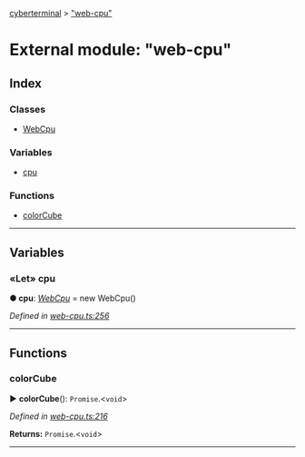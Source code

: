 [cyberterminal](../README.md) > ["web-cpu"](../modules/_web_cpu_.md)



# External module: "web-cpu"

## Index

### Classes

* [WebCpu](../classes/_web_cpu_.webcpu.md)


### Variables

* [cpu](_web_cpu_.md#cpu)


### Functions

* [colorCube](_web_cpu_.md#colorcube)



---
## Variables
<a id="cpu"></a>

### «Let» cpu

**●  cpu**:  *[WebCpu](../classes/_web_cpu_.webcpu.md)*  =  new WebCpu()

*Defined in [web-cpu.ts:256](https://github.com/FantasyInternet/cyberterminal/blob/HEAD/src/script/web-cpu.ts#L256)*





___


## Functions
<a id="colorcube"></a>

###  colorCube

► **colorCube**(): `Promise`.<`void`>



*Defined in [web-cpu.ts:216](https://github.com/FantasyInternet/cyberterminal/blob/HEAD/src/script/web-cpu.ts#L216)*





**Returns:** `Promise`.<`void`>





___


